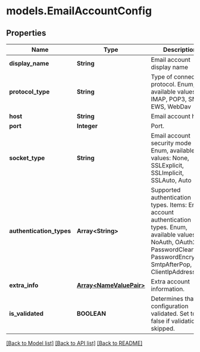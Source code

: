 # models.EmailAccountConfig
## Properties
Name | Type | Description | Notes
------------ | ------------- | ------------- | -------------
**display_name** | **String** | Email account display name              | [optional] 
**protocol_type** | **String** | Type of connection protocol. Enum, available values: IMAP, POP3, SMTP, EWS, WebDav | 
**host** | **String** | Email account host.              | [optional] 
**port** | **Integer** | Port.              | [optional] 
**socket_type** | **String** | Email account security mode Enum, available values: None, SSLExplicit, SSLImplicit, SSLAuto, Auto | 
**authentication_types** | **Array&lt;String&gt;** | Supported authentication types.              Items: Email account authentication types. Enum, available values: NoAuth, OAuth2, PasswordCleartext, PasswordEncrypted, SmtpAfterPop, ClientIpAddress | [optional] 
**extra_info** | [**Array&lt;NameValuePair&gt;**](NameValuePair.md) | Extra account information.              | [optional] 
**is_validated** | **BOOLEAN** | Determines that configuration validated. Set to false if validation skipped.              | 



[[Back to Model list]](README.md#documentation-for-models) [[Back to API list]](README.md#documentation-for-api-endpoints) [[Back to README]](README.md)


